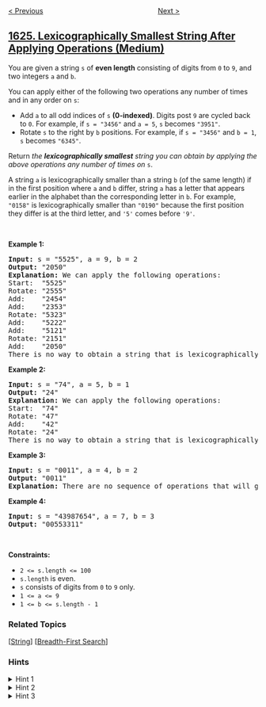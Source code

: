 <!--|This file generated by command(leetcode description); DO NOT EDIT.    |-->
<!--+----------------------------------------------------------------------+-->
<!--|@author    openset <openset.wang@gmail.com>                           |-->
<!--|@link      https://github.com/openset                                 |-->
<!--|@home      https://github.com/openset/leetcode                        |-->
<!--+----------------------------------------------------------------------+-->

[< Previous](../largest-substring-between-two-equal-characters "Largest Substring Between Two Equal Characters")
　　　　　　　　　　　　　　　　
[Next >](../best-team-with-no-conflicts "Best Team With No Conflicts")

## [1625. Lexicographically Smallest String After Applying Operations (Medium)](https://leetcode.com/problems/lexicographically-smallest-string-after-applying-operations "执行操作后字典序最小的字符串")

<p>You are given a string <code>s</code> of <strong>even length</strong> consisting of digits from <code>0</code> to <code>9</code>, and two integers <code>a</code> and <code>b</code>.</p>

<p>You can apply either of the following two operations any number of times and in any order on <code>s</code>:</p>

<ul>
	<li>Add <code>a</code> to all odd indices of <code>s</code> <strong>(0-indexed)</strong>. Digits post <code>9</code> are cycled back to <code>0</code>. For example, if <code>s = &quot;3456&quot;</code> and <code>a = 5</code>, <code>s</code> becomes <code>&quot;3951&quot;</code>.</li>
	<li>Rotate <code>s</code> to the right by <code>b</code> positions. For example, if <code>s = &quot;3456&quot;</code> and <code>b = 1</code>, <code>s</code> becomes <code>&quot;6345&quot;</code>.</li>
</ul>

<p>Return <em>the <strong>lexicographically smallest</strong> string you can obtain by applying the above operations any number of times on</em> <code>s</code>.</p>

<p>A string <code>a</code> is lexicographically smaller than a string <code>b</code> (of the same length) if in the first position where <code>a</code> and <code>b</code> differ, string <code>a</code> has a letter that appears earlier in the alphabet than the corresponding letter in <code>b</code>. For example, <code>&quot;0158&quot;</code> is lexicographically smaller than <code>&quot;0190&quot;</code> because the first position they differ is at the third letter, and <code>&#39;5&#39;</code> comes before <code>&#39;9&#39;</code>.</p>

<p>&nbsp;</p>
<p><strong>Example 1:</strong></p>

<pre>
<strong>Input:</strong> s = &quot;5525&quot;, a = 9, b = 2
<strong>Output:</strong> &quot;2050&quot;
<strong>Explanation: </strong>We can apply the following operations:
Start:  &quot;5525&quot;
Rotate: &quot;2555&quot;
Add:    &quot;2454&quot;
Add:    &quot;2353&quot;
Rotate: &quot;5323&quot;
Add:    &quot;5222&quot;
​​​​​​​Add:    &quot;5121&quot;
​​​​​​​Rotate: &quot;2151&quot;
​​​​​​​Add:    &quot;2050&quot;​​​​​​​​​​​​
There is no way to obtain a string that is lexicographically smaller then &quot;2050&quot;.
</pre>

<p><strong>Example 2:</strong></p>

<pre>
<strong>Input:</strong> s = &quot;74&quot;, a = 5, b = 1
<strong>Output:</strong> &quot;24&quot;
<strong>Explanation: </strong>We can apply the following operations:
Start:  &quot;74&quot;
Rotate: &quot;47&quot;
​​​​​​​Add:    &quot;42&quot;
​​​​​​​Rotate: &quot;24&quot;​​​​​​​​​​​​
There is no way to obtain a string that is lexicographically smaller then &quot;24&quot;.
</pre>

<p><strong>Example 3:</strong></p>

<pre>
<strong>Input:</strong> s = &quot;0011&quot;, a = 4, b = 2
<strong>Output:</strong> &quot;0011&quot;
<strong>Explanation: </strong>There are no sequence of operations that will give us a lexicographically smaller string than &quot;0011&quot;.
</pre>

<p><strong>Example 4:</strong></p>

<pre>
<strong>Input:</strong> s = &quot;43987654&quot;, a = 7, b = 3
<strong>Output:</strong> &quot;00553311&quot;
</pre>

<p>&nbsp;</p>
<p><strong>Constraints:</strong></p>

<ul>
	<li><code>2 &lt;= s.length &lt;= 100</code></li>
	<li><code>s.length</code> is even.</li>
	<li><code>s</code> consists of digits from <code>0</code> to <code>9</code> only.</li>
	<li><code>1 &lt;= a &lt;= 9</code></li>
	<li><code>1 &lt;= b &lt;= s.length - 1</code></li>
</ul>

### Related Topics
  [[String](../../tag/string/README.md)]
  [[Breadth-First Search](../../tag/breadth-first-search/README.md)]

### Hints
<details>
<summary>Hint 1</summary>
Since the length of s is even, the total number of possible sequences is at most 10 * 10 * s.length.
</details>

<details>
<summary>Hint 2</summary>
You can generate all possible sequences and take their minimum.
</details>

<details>
<summary>Hint 3</summary>
Keep track of already generated sequences so they are not processed again.
</details>
